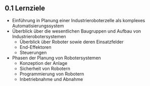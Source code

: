 ## 0.1 Lernziele

- Einführung in Planung einer Industrieroboterzelle als komplexes Automatisierungssystem
- Überblick über die wesentlichen Baugruppen und Aufbau von Industrierobotersystemen
  - Überblick über Roboter sowie deren Einsatzfelder
  - End-Effektoren
  - Steuerungen
- Phasen der Planung von Robotersystemen
  - Konzeption der Anlage
  - Sicherheit von Robotern
  - Programmierung von Robotern
  - Inbetriebnahme und Abnahme
